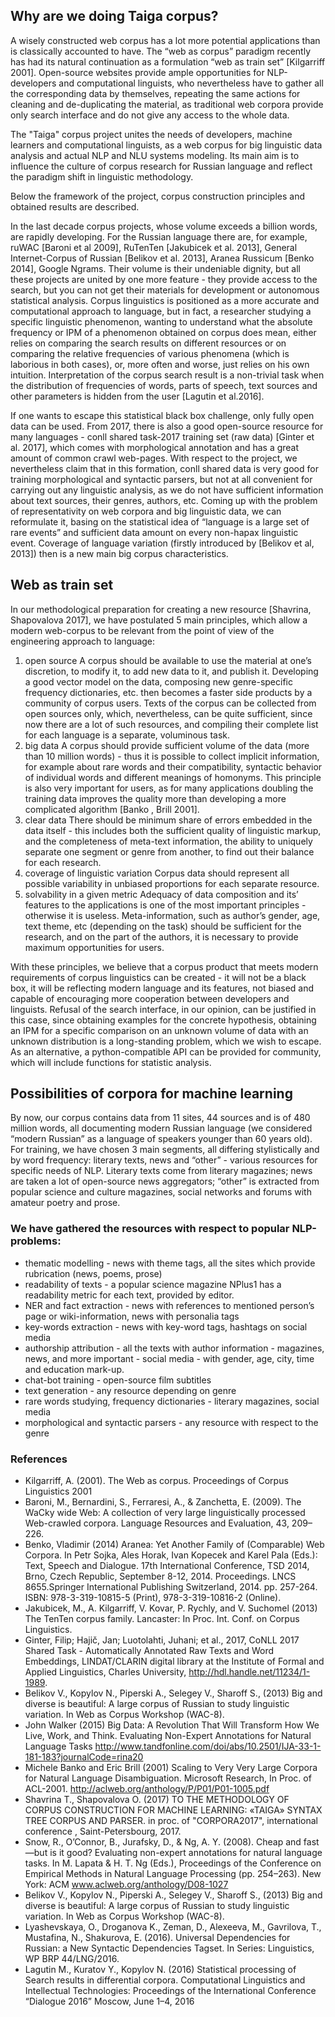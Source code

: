 ## Why are we doing Taiga corpus?
A wisely constructed web corpus has a lot more potential applications than is classically accounted to have. 
The “web as corpus” paradigm recently has had its natural continuation as a formulation “web as train set” [Kilgarriff 2001]. Open-source websites provide ample opportunities for NLP-developers and computational linguists, who nevertheless have to gather all the corresponding data by themselves, repeating the same actions for cleaning and de-duplicating the material, as traditional web corpora provide only search interface and do not give any access to the whole data. 

The "Taiga" corpus project unites the needs of developers, machine learners and computational linguists, as a web corpus for big linguistic data analysis and actual NLP and NLU systems modeling. Its main aim is to influence the culture of corpus research for Russian language and reflect the paradigm shift in linguistic methodology. 

Below the  framework of the project, corpus construction principles and obtained results are described. 

In the last decade corpus projects, whose volume exceeds a billion words, are rapidly developing. For the Russian language there are, for example, ruWAC [Baroni et al 2009], RuTenTen [Jakubicek et al. 2013], General Internet-Corpus of Russian [Belikov et al. 2013], Aranea Russicum [Benko 2014], Google Ngrams. Their volume is their undeniable dignity, but all these projects are united by one more feature - they provide access to the search, but you can not get their materials for development or autonomous statistical analysis. Corpus linguistics is positioned as a more accurate and computational approach to language, but in fact, a researcher studying a specific linguistic phenomenon, wanting to understand what the absolute frequency or IPM of a phenomenon obtained on corpus does mean, either relies on comparing the search results on different resources or on comparing the relative frequencies of various phenomena (which is laborious in both cases), or, more often and worse, just relies on his own intuition.
Interpretation of the corpus search result is a non-trivial task when the distribution of frequencies of words, parts of speech, text sources and other parameters is hidden from the user [Lagutin et al.2016].

If one wants to escape this statistical black box challenge, only fully open data can be used. From 2017, there is also a good open-source resource for many languages - conll shared task-2017 training set (raw data) [Ginter et al. 2017], which comes with morphological annotation and has a great amount of common crawl web-pages.  With respect to the project, we nevertheless claim that in this formation, conll shared data is very good for training morphological and syntactic parsers, but not at all convenient for carrying out any linguistic analysis, as we do not have sufficient information about text sources, their genres, authors, etc. 
Coming up with the problem of representativity on web corpora and big linguistic data, we can reformulate it, basing on the statistical idea of “language is a large set of rare events” and sufficient data amount on every non-hapax linguistic event. Coverage of language variation (firstly introduced by [Belikov et al, 2013]) then is a new main big corpus characteristics.

## Web as train set
In our methodological preparation for creating a new resource [Shavrina, Shapovalova 2017], we have postulated 5 main principles, which allow a modern web-corpus to be relevant from the point of view of the engineering approach to language:
1) open source 
A corpus should be available to use the material at one’s discretion, to modify it, to add new data to it, and publish it. Developing a good vector model on the data, composing new genre-specific frequency dictionaries, etc. then becomes a faster side products by a community of corpus users.
Texts of the corpus can be collected from open sources only, which, nevertheless, can be quite sufficient, since now there are a lot of such resources, and compiling their complete list for each language is a separate, voluminous task.
2) big data
A corpus should provide sufficient volume of the data (more than 10 million words) - thus it is possible to collect implicit information, for example about rare words and their compatibility, syntactic behavior  of individual words and different meanings of homonyms. This principle is also very important for users, as for many applications doubling the training data improves the quality more than developing a more complicated algorithm [Banko , Brill 2001].
3) clear data
There should be minimum share of errors embedded in the data itself - this includes both the sufficient quality of linguistic markup, and the completeness of meta-text information, the ability to uniquely separate one segment or genre from another, to find out their balance for each research. 
4) coverage of linguistic variation
Corpus data should represent all possible variability in unbiased proportions for each separate resource. 
5) solvability in a given metric 
Adequacy of data composition and its’ features to the applications is one of the most important principles - otherwise it is useless. Meta-information, such as author’s gender, age, text theme, etc (depending on the task) should be sufficient for the research, and on the part of the authors, it is necessary to provide maximum opportunities for users.

With these principles, we believe that a corpus product that meets modern requirements of corpus linguistics can be created - it will not be a black box, it will be reflecting modern language and its features, not biased and capable of encouraging more cooperation between developers and linguists. Refusal of the search interface, in our opinion, can be justified in this case, since obtaining examples for the concrete hypothesis, obtaining an IPM for a specific comparison on an unknown volume of data with an unknown distribution is a long-standing problem, which we wish to escape. As an alternative, a python-compatible API can be provided for community, which will include functions for statistic analysis.

## Possibilities of corpora for machine learning
By now, our corpus contains data from 11 sites, 44 sources and is of 480 million words, all documenting modern Russian language (we considered “modern Russian” as a language of speakers younger than 60 years old). For training, we have chosen 3 main segments, all differing stylistically and by word frequency: literary texts, news and “other” - various resources for specific needs of NLP. Literary texts come from literary magazines; news are taken a lot of open-source news aggregators; “other” is extracted from popular science and culture magazines, social networks and forums with amateur poetry and prose. 

### We have gathered the resources with respect to popular NLP-problems:

+ thematic modelling - news with theme tags, all the sites which provide rubrication (news, poems, prose)
+ readability of texts - a popular science magazine NPlus1 has a readability metric for each text, provided by editor.
+ NER and fact extraction - news with references to mentioned person’s page or wiki-information, news with personalia tags
+ key-words extraction - news with key-word tags, hashtags on social media
+ authorship attribution - all the texts with author information - magazines, news, and more important - social media - with gender, age, city, time and education mark-up.
+ chat-bot training - open-source film subtitles 
+ text generation - any resource depending on genre
+ rare words studying, frequency dictionaries - literary magazines, social media
+ morphological and syntactic parsers - any resource with respect to the genre


### References
+ Kilgarriff, A. (2001). The Web as corpus. Proceedings of Corpus Linguistics 2001
+ Baroni, M., Bernardini, S., Ferraresi, A., & Zanchetta, E. (2009). The WaCky wide Web: A collection of very large linguistically processed Web-crawled corpora. Language Resources and Evaluation, 43, 209–226.
+ Benko, Vladimir (2014) Aranea: Yet Another Family of (Comparable) Web Corpora. In Petr Sojka, Ales Horak, Ivan Kopecek and Karel Pala (Eds.): Text, Speech and Dialogue. 17th International Conference, TSD 2014, Brno, Czech Republic, September 8-12, 2014. Proceedings. LNCS 8655.Springer International Publishing Switzerland, 2014. pp. 257-264. ISBN: 978-3-319-10815-5 (Print), 978-3-319-10816-2 (Online).
+ Jakubicek, M., A. Kilgarriff, V. Kovar, P. Rychly, and V. Suchomel (2013) The TenTen corpus family. Lancaster: In Proc. Int. Conf. on Corpus Linguistics.
+ Ginter, Filip; Hajič, Jan; Luotolahti, Juhani; et al., 2017, CoNLL 2017 Shared Task - Automatically Annotated Raw Texts and Word Embeddings, LINDAT/CLARIN digital library at the Institute of Formal and Applied Linguistics, Charles University, http://hdl.handle.net/11234/1-1989. 
+ Belikov V., Kopylov N., Piperski A., Selegey V., Sharoff S., (2013) Big and diverse is beautiful: A large corpus of Russian to study linguistic variation. In Web as Corpus Workshop (WAC-8).
+ John Walker (2015) Big Data: A Revolution That Will Transform How We Live, Work, and Think. Evaluating Non-Expert Annotations for Natural Language Tasks http://www.tandfonline.com/doi/abs/10.2501/IJA-33-1-181-183?journalCode=rina20 
+ Michele Banko and Eric Brill (2001) Scaling to Very Very Large Corpora for Natural Language Disambiguation. Microsoft Research, In Proc. of ACL-2001. http://aclweb.org/anthology/P/P01/P01-1005.pdf 
+ Shavrina T., Shapovalova O. (2017) TO THE METHODOLOGY OF CORPUS CONSTRUCTION FOR MACHINE LEARNING: «TAIGA» SYNTAX TREE CORPUS AND PARSER. in proc. of "CORPORA2017", international conference , Saint-Petersbourg, 2017.
+ Snow, R., O’Connor, B., Jurafsky, D., & Ng, A. Y. (2008). Cheap and fast—but is it good? Evaluating non-expert annotations for natural language tasks. In M. Lapata & H. T. Ng (Eds.), Proceedings of the Conference on Empirical Methods in Natural Language Processing (pp. 254–263). New York: ACM www.aclweb.org/anthology/D08-1027
+ Belikov V., Kopylov N., Piperski A., Selegey V., Sharoff S., (2013) Big and diverse is beautiful: A large corpus of Russian to study linguistic variation. In Web as Corpus Workshop (WAC-8).
+ Lyashevskaya, O., Droganova K., Zeman, D., Alexeeva, M., Gavrilova, T., Mustafina, N., Shakurova, E. (2016). Universal Dependencies for Russian: a New Syntactic Dependencies Tagset. In Series: Linguistics, WP BRP 44/LNG/2016.
+ Lagutin M., Kuratov Y., Kopylov N. (2016) Statistical processing  of  Search results in differential corpora. Computational Linguistics and Intellectual Technologies: Proceedings of the International Conference “Dialogue 2016” Moscow, June 1–4, 2016

